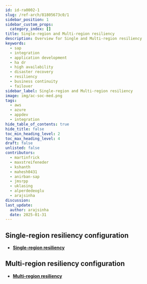 ```yaml
---
id: id-ra0002-1
slug: /ref-arch/81805673c0/1
sidebar_position: 1
sidebar_custom_props:
  category_index: []
title: Single-region and Multi-region resiliency
description: Overview for Single and Multi-region resiliency
keywords:
  - sap
  - integration
  - application development
  - ha dr
  - high availability
  - disaster recovery
  - resiliency
  - business continuity
  - failover
sidebar_label: Single-region and Multi-region resiliency
image: img/ac-soc-med.png
tags:
  - aws
  - azure
  - appdev
  - integration
hide_table_of_contents: true
hide_title: false
toc_min_heading_level: 2
toc_max_heading_level: 4
draft: false
unlisted: false
contributors:
  - martinfrick
  - maxstreifeneder
  - kshanth
  - mahesh0431
  - anirban-sap
  - jmsrpp
  - uklasing
  - alperdedeoglu
  - arajsinha
discussion: 
last_update:
  author: arajsinha
  date: 2025-01-31
---
```


## Single-region resiliency configuration
- **[Single-region resiliency](1-single-region-resiliency/readme.md)**

## Multi-region resiliency configuration
- **[Multi-region resiliency](2-multi-region-resiliency/readme.md)**
